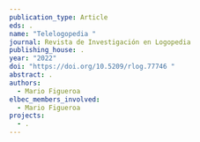 ```yaml
---
publication_type: Article
eds: .
name: "Telelogopedia "
journal: Revista de Investigación en Logopedia
publishing_house: .
year: "2022"
doi: "https://doi.org/10.5209/rlog.77746 "
abstract: .
authors:
  - Mario Figueroa
elbec_members_involved:
  - Mario Figueroa
projects:
  - .
---
```

